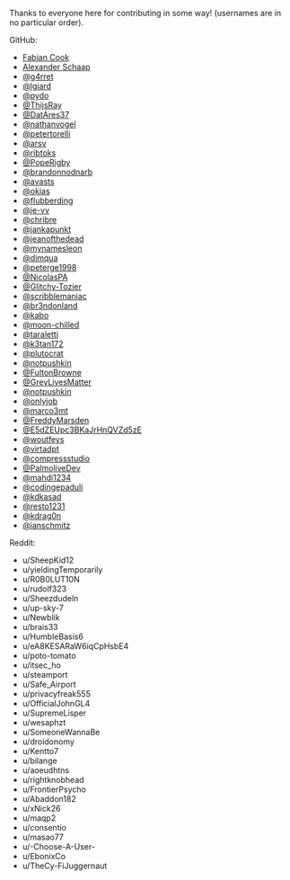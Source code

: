 Thanks to everyone here for contributing in some way! (usernames are in no particular order).

GitHub:

- [Fabian Cook](https://github.com/fabiancook)
- [Alexander Schaap](https://github.com/aschaap)
- [@g4rret](https://github.com/g4rret)
- [@lgiard](https://github.com/lgiard)
- [@pydo](https://github.com/pydo)
- [@ThijsRay](https://github.com/ThijsRay)
- [@DatAres37](https://github.com/DatAres37)
- [@nathanvogel](https://github.com/nathanvogel)
- [@petertorelli](https://github.com/petertorelli)
- [@arsv](https://github.com/arsv)
- [@ribtoks](https://github.com/ribtoks)
- [@PopeRigby](https://github.com/PopeRigby)
- [@brandonnodnarb](https://github.com/brandonnodnarb)
- [@avasts](https://github.com/avasts)
- [@okias](https://github.com/okias)
- [@flubberding](https://github.com/flubberding)
- [@je-vv](https://github.com/je-vv)
- [@chribre](https://github.com/chribre)
- [@jankapunkt](https://github.com/jankapunkt)
- [@jeanofthedead](https://github.com/jeanofthedead)
- [@mynamesleon](https://github.com/mynamesleon)
- [@dimqua](https://github.com/dimqua)
- [@peterge1998](https://github.com/peterge1998)
- [@NicolasPA](https://github.com/NicolasPA)
- [@Glitchy-Tozier](https://github.com/Glitchy-Tozier)
- [@scribblemaniac](https://github.com/scribblemaniac)
- [@br3ndonland](https://github.com/br3ndonland)
- [@kabo](https://github.com/kabo)
- [@moon-chilled](https://github.com/moon-chilled)
- [@taraletti](https://github.com/taraletti)
- [@k3tan172](https://github.com/k3tan172)
- [@plutocrat](https://github.com/plutocrat)
- [@notpushkin](https://github.com/notpushkin)
- [@FultonBrowne](https://github.com/FultonBrowne)
- [@GreyLivesMatter](https://github.com/GreyLivesMatter)
- [@notpushkin](https://github.com/notpushkin)
- [@onlyjob](https://github.com/onlyjob)
- [@marco3mt](https://github.com/marco3mt)
- [@FreddyMarsden](https://github.com/FreddyMarsden)
- [@E5dZEUpc3BKaJrHnQVZd5zE](https://github.com/E5dZEUpc3BKaJrHnQVZd5zE)
- [@woutfeys](https://github.com/woutfeys)
- [@virtadpt](https://github.com/virtadpt)
- [@compressstudio](https://github.com/compressstudio)
- [@PalmoliveDev](https://github.com/PalmoliveDev)
- [@mahdi1234](https://github.com/mahdi1234)
- [@codingepaduli](https://github.com/codingepaduli)
- [@kdkasad](https://github.com/kdkasad)
- [@resto1231](https://githgithub.com/resto1231)
- [@kdrag0n](https://github.com/kdrag0n)
- [@ianschmitz](https://github.com/ianschmitz)

Reddit:

- u/SheepKid12
- u/yieldingTemporarily
- u/R0B0LUT10N
- u/rudolf323
- u/Sheezdudeln
- u/up-sky-7
- u/Newblik
- u/brais33
- u/HumbleBasis6
- u/eA8KESARaW6iqCpHsbE4
- u/poto-tomato
- u/itsec_ho
- u/steamport
- u/Safe_Airport
- u/privacyfreak555
- u/OfficialJohnGL4
- u/SupremeLisper
- u/wesaphzt
- u/SomeoneWannaBe
- u/droidonomy
- u/Kentto7
- u/bilange
- u/aoeudhtns
- u/rightknobhead
- u/FrontierPsycho
- u/Abaddon182
- u/xNick26
- u/maqp2
- u/consentio
- u/masao77
- u/-Choose-A-User-
- u/EbonixCo
- u/TheCy-FiJuggernaut
